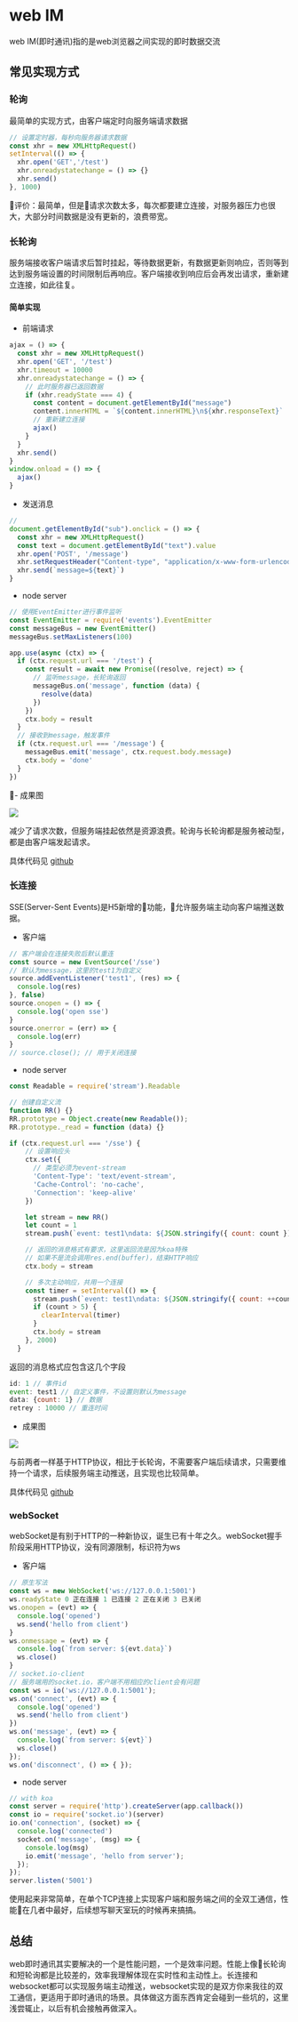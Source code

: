 # web IM

web IM(即时通讯)指的是web浏览器之间实现的即时数据交流

## 常见实现方式

### 轮询

最简单的实现方式，由客户端定时向服务端请求数据

```js
// 设置定时器，每秒向服务器请求数据
const xhr = new XMLHttpRequest()
setInterval(() => {
  xhr.open('GET','/test')
  xhr.onreadystatechange = () => {}
  xhr.send()
}, 1000)
```

评价：最简单，但是请求次数太多，每次都要建立连接，对服务器压力也很大，大部分时间数据是没有更新的，浪费带宽。

### 长轮询

服务端接收客户端请求后暂时挂起，等待数据更新，有数据更新则响应，否则等到达到服务端设置的时间限制后再响应。客户端接收到响应后会再发出请求，重新建立连接，如此往复。

#### 简单实现

- 前端请求
```js
ajax = () => {
  const xhr = new XMLHttpRequest()
  xhr.open('GET', '/test')
  xhr.timeout = 10000
  xhr.onreadystatechange = () => {
    // 此时服务器已返回数据
    if (xhr.readyState === 4) {
      const content = document.getElementById("message")
      content.innerHTML = `${content.innerHTML}\n${xhr.responseText}`
      // 重新建立连接
      ajax()
    }
  }
  xhr.send()
}
window.onload = () => {
  ajax()
}
```
- 发送消息
```js
//
document.getElementById("sub").onclick = () => {
  const xhr = new XMLHttpRequest()
  const text = document.getElementById("text").value
  xhr.open('POST', '/message')
  xhr.setRequestHeader("Content-type", "application/x-www-form-urlencoded");
  xhr.send(`message=${text}`)
}
```

- node server

```js
// 使用EventEmitter进行事件监听
const EventEmitter = require('events').EventEmitter
const messageBus = new EventEmitter()
messageBus.setMaxListeners(100)

app.use(async (ctx) => {
  if (ctx.request.url === '/test') {
    const result = await new Promise((resolve, reject) => {
      // 监听message，长轮询返回
      messageBus.on('message', function (data) {
        resolve(data)
      })
    })
    ctx.body = result
  }
  // 接收到message，触发事件
  if (ctx.request.url === '/message') {
    messageBus.emit('message', ctx.request.body.message)
    ctx.body = 'done'
  }
})
```

- 成果图

![](http://opo02jcsr.bkt.clouddn.com/7-25-2018,-3:43:55-PM.png)

减少了请求次数，但服务端挂起依然是资源浪费。轮询与长轮询都是服务被动型，都是由客户端发起请求。

具体代码见 [github](https://github.com/derekeeeeely/dz-FE)

### 长连接

SSE(Server-Sent Events)是H5新增的功能，允许服务端主动向客户端推送数据。

- 客户端

```js
// 客户端会在连接失败后默认重连
const source = new EventSource('/sse')
// 默认为message，这里的test1为自定义
source.addEventListener('test1', (res) => {
  console.log(res)
}, false)
source.onopen = () => {
  console.log('open sse')
}
source.onerror = (err) => {
  console.log(err)
}
// source.close(); // 用于关闭连接
```

- node server

```js
const Readable = require('stream').Readable

// 创建自定义流
function RR() {}
RR.prototype = Object.create(new Readable());
RR.prototype._read = function (data) {}

if (ctx.request.url === '/sse') {
    // 设置响应头
    ctx.set({
      // 类型必须为event-stream
      'Content-Type': 'text/event-stream',
      'Cache-Control': 'no-cache',
      'Connection': 'keep-alive'
    })

    let stream = new RR()
    let count = 1
    stream.push(`event: test1\ndata: ${JSON.stringify({ count: count })}\n\n`)

    // 返回的消息格式有要求，这里返回流是因为koa特殊
    // 如果不是流会调用res.end(buffer)，结束HTTP响应
    ctx.body = stream

    // 多次主动响应，共用一个连接
    const timer = setInterval(() => {
      stream.push(`event: test1\ndata: ${JSON.stringify({ count: ++count })}\n\n`)
      if (count > 5) {
        clearInterval(timer)
      }
      ctx.body = stream
    }, 2000)
  }
```

返回的消息格式应包含这几个字段
```js
id: 1 // 事件id
event: test1 // 自定义事件，不设置则默认为message
data: {count: 1} // 数据
retrey : 10000 // 重连时间
```

- 成果图

![](https://ws2.sinaimg.cn/large/006tNc79gy1ftmhg2g1wbj30za0zygrd.jpg)

与前两者一样基于HTTP协议，相比于长轮询，不需要客户端后续请求，只需要维持一个请求，后续服务端主动推送，且实现也比较简单。

具体代码见 [github](https://github.com/derekeeeeely/dz-FE)


### webSocket

webSocket是有别于HTTP的一种新协议，诞生已有十年之久。webSocket握手阶段采用HTTP协议，没有同源限制，标识符为ws

- 客户端

```js
// 原生写法
const ws = new WebSocket('ws://127.0.0.1:5001')
ws.readyState 0 正在连接 1 已连接 2 正在关闭 3 已关闭
ws.onopen = (evt) => {
  console.log('opened')
  ws.send('hello from client')
}
ws.onmessage = (evt) => {
  console.log(`from server: ${evt.data}`)
  ws.close()
}
// socket.io-client
// 服务端用的socket.io，客户端不用相应的client会有问题
const ws = io('ws://127.0.0.1:5001');
ws.on('connect', (evt) => {
  console.log('opened')
  ws.send('hello from client')
})
ws.on('message', (evt) => {
  console.log(`from server: ${evt}`)
  ws.close()
});
ws.on('disconnect', () => { });
```
- node server

```js
// with koa
const server = require('http').createServer(app.callback())
const io = require('socket.io')(server)
io.on('connection', (socket) => {
  console.log('connected')
  socket.on('message', (msg) => {
    console.log(msg)
    io.emit('message', 'hello from server');
  });
});
server.listen('5001')
```

使用起来非常简单，在单个TCP连接上实现客户端和服务端之间的全双工通信，性能在几者中最好，后续想写聊天室玩的时候再来搞搞。

## 总结

web即时通讯其实要解决的一个是性能问题，一个是效率问题。性能上像长轮询和短轮询都是比较差的，效率我理解体现在实时性和主动性上。长连接和websocket都可以实现服务端主动推送，websocket实现的是双方你来我往的双工通信，更适用于即时通讯的场景。具体做这方面东西肯定会碰到一些坑的，这里浅尝辄止，以后有机会接触再做深入。